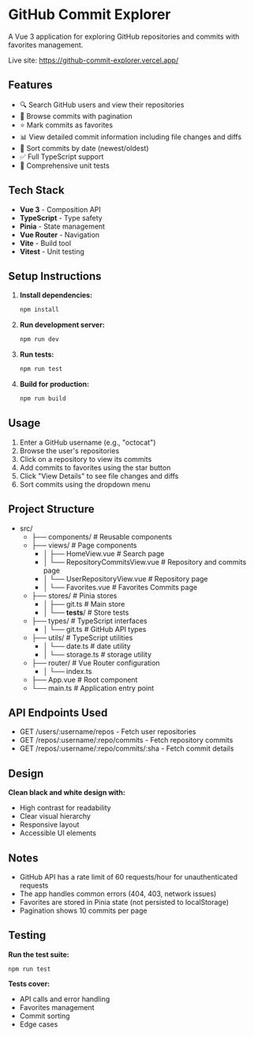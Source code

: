 # GitHub Commit Explorer

A Vue 3 application for exploring GitHub repositories and commits with favorites management.

Live site: https://github-commit-explorer.vercel.app/

## Features

- 🔍 Search GitHub users and view their repositories
- 📝 Browse commits with pagination
- ⭐ Mark commits as favorites
- 📊 View detailed commit information including file changes and diffs
- 🔄 Sort commits by date (newest/oldest)
- ✅ Full TypeScript support
- 🧪 Comprehensive unit tests

## Tech Stack

- **Vue 3** - Composition API
- **TypeScript** - Type safety
- **Pinia** - State management
- **Vue Router** - Navigation
- **Vite** - Build tool
- **Vitest** - Unit testing

## Setup Instructions

1. **Install dependencies:**
   ```bash
   npm install

2. **Run development server:**
   ```bash
   npm run dev
3. **Run tests:**
   ```bash
   npm run test
4. **Build for production:**
   ```bash
   npm run build

## Usage
1. Enter a GitHub username (e.g., "octocat")
2. Browse the user's repositories
3. Click on a repository to view its commits
4. Add commits to favorites using the star button
5. Click "View Details" to see file changes and diffs
6. Sort commits using the dropdown menu

## Project Structure
- src/
  - ├── components/          # Reusable components
  - ├── views/              # Page components
    - │   ├── HomeView.vue    # Search page
    - │     └── RepositoryCommitsView.vue    # Repository and commits page
    - │     └── UserRepositoryView.vue    # Repository page
    - │     └── Favorites.vue    # Favorites Commits page
  - ├── stores/             # Pinia stores
    - │   ├── git.ts       # Main store
    - │   └── __tests__/      # Store tests
  - ├── types/              # TypeScript interfaces
     - │   └── git.ts       # GitHub API types
   - ├── utils/              # TypeScript utilities
     - │   └── date.ts       # date utility
     - │   └── storage.ts       # storage utility
   - ├── router/             # Vue Router configuration
      - │   └── index.ts
  - ├── App.vue             # Root component
  - └── main.ts             # Application entry point

## API Endpoints Used
- GET /users/:username/repos - Fetch user repositories
- GET /repos/:username/:repo/commits - Fetch repository commits
- GET /repos/:username/:repo/commits/:sha - Fetch commit details

## Design
**Clean black and white design with:**

- High contrast for readability
- Clear visual hierarchy
- Responsive layout
- Accessible UI elements

## Notes
- GitHub API has a rate limit of 60 requests/hour for unauthenticated requests
- The app handles common errors (404, 403, network issues)
- Favorites are stored in Pinia state (not persisted to localStorage)
- Pagination shows 10 commits per page


## Testing
  **Run the test suite:**

    npm run test

**Tests cover:**

- API calls and error handling
- Favorites management
- Commit sorting
- Edge cases
